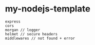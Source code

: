 # my-nodejs-template
	express
	cors
	morgan // logger
	helmet // secure headers
	middlewares // not found + error
